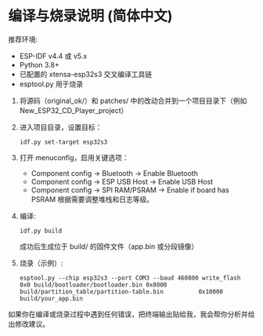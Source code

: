 # 编译与烧录说明 (简体中文)

推荐环境:
- ESP-IDF v4.4 或 v5.x
- Python 3.8+
- 已配置的 xtensa-esp32s3 交叉编译工具链
- esptool.py 用于烧录

1) 将源码（original_ok/）和 patches/ 中的改动合并到一个项目目录下（例如 New_ESP32_CD_Player_project）
2) 进入项目目录，设置目标：
   ```
   idf.py set-target esp32s3
   ```
3) 打开 menuconfig，启用关键选项：
   - Component config -> Bluetooth -> Enable Bluetooth
   - Component config -> ESP USB Host -> Enable USB Host
   - Component config -> SPI RAM/PSRAM -> Enable if board has PSRAM
   根据需要调整堆栈和日志等级。
4) 编译:
   ```
   idf.py build
   ```
   成功后生成位于 build/ 的固件文件（app.bin 或分段镜像）

5) 烧录（示例）:
   ```
   esptool.py --chip esp32s3 --port COM3 --baud 460800 write_flash          0x0 build/bootloader/bootloader.bin 0x8000 build/partition_table/partition-table.bin          0x10000 build/your_app.bin
   ```

如果你在编译或烧录过程中遇到任何错误，把终端输出贴给我，我会帮你分析并给出修改建议。
